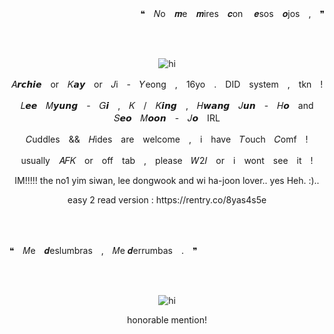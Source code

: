 <p align="right">
❝　𝑁o　𝒎e　𝒎ires　𝒄on 　𝒆sos　𝒐jos　,　❞
</p>
<br>
<br>
<p align="center">
  <img src="https://i.ibb.co/0s7xgKp/Untitled33-20250126110603.png" alt="hi">
</p>
<p align="center">
  𝐴𝙧𝙘𝙝𝙞𝙚　or　𝐾𝙖𝙮　or　𝐽i　-　𝑌eong　,　16yo　.　DID　system　,　tkn　!
</p>
<p align="center">
  𝐿𝙚𝙚　𝑀𝙮𝙪𝙣𝙜　-　𝐺𝙞　,　𝐾　/　𝐾𝙞𝙣𝙜　,　𝐻𝙬𝙖𝙣𝙜　𝐽𝙪𝙣　-　𝐻𝙤　and　𝑆𝙚𝙤　𝑀𝙤𝙤𝙣　-　𝐽𝙤　IRL
</p>
<p align="center">
  𝐶uddles　&&　𝐻ides　are　welcome　,　i　have　𝑇ouch　𝐶omf　!
</p>
<p align="center">
  usually　𝐴𝐹𝐾　or　off　tab　,　please　𝑊2𝐼　or　i　wont　see　it　!
</p>
<p align="center">
  IM!!!!! the no1 yim siwan, lee dongwook and wi ha-joon lover.. yes Heh. :)..
</p>
<p align="center">
  easy 2 read version : https://rentry.co/8yas4s5e
</p>
<br>
<br>
<p align="left">
  ❝　𝑀e　𝒅eslumbras　,　𝑀e 𝒅errumbas　.　❞
</p>
<br>
<br>
<p align="center">
  <img src="https://i.ibb.co/3YT7dyxQ/Screenshot-2025-02-11-2-23-31-AM.png" alt="hi">
</p>
<p align="center">
  honorable mention!
</p>
